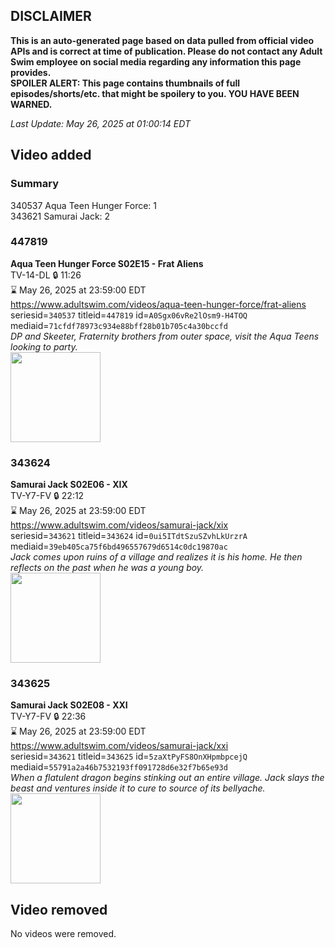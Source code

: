 ## DISCLAIMER
**This is an auto-generated page based on data pulled from official video APIs and is correct at time of publication. Please do not contact any Adult Swim employee on social media regarding any information this page provides.**  
**SPOILER ALERT: This page contains thumbnails of full episodes/shorts/etc. that might be spoilery to you. YOU HAVE BEEN WARNED.**  

_Last Update: May 26, 2025 at 01:00:14 EDT_
## Video added
### Summary
340537 Aqua Teen Hunger Force: 1  
343621 Samurai Jack: 2  
### 447819
**Aqua Teen Hunger Force S02E15 - Frat Aliens**  
TV-14-DL 🔒 11:26  
⌛ May 26, 2025 at 23:59:00 EDT  
https://www.adultswim.com/videos/aqua-teen-hunger-force/frat-aliens  
seriesid=`340537` titleid=`447819` id=`A0Sgx06vRe2lOsm9-H4TOQ` mediaid=`71cfdf78973c934e88bff28b01b705c4a30bccfd`  
_DP and Skeeter, Fraternity brothers from outer space, visit the Aqua Teens looking to party._  
<a href="https://media.cdn.adultswim.com/uploads/20200224/thumbnails/2_202241541464-athf_033_dst_cid-9272726.jpg"><img src="https://media.cdn.adultswim.com/uploads/20200224/thumbnails/2_202241541464-athf_033_dst_cid-9272726.jpg" height="144px" /></a>
### 343624
**Samurai Jack S02E06 - XIX**  
TV-Y7-FV 🔒 22:12  
⌛ May 26, 2025 at 23:59:00 EDT  
https://www.adultswim.com/videos/samurai-jack/xix  
seriesid=`343621` titleid=`343624` id=`0ui5ITdtSzuSZvhLkUrzrA` mediaid=`39eb405ca75f6bd496557679d6514c0dc19870ac`  
_Jack comes upon ruins of a village and realizes it is his home.  He then reflects on the past when he was a young boy._  
<a href="https://media.cdn.adultswim.com/uploads/20200406/thumbnails/2_20461644448-samjack_019.jpg"><img src="https://media.cdn.adultswim.com/uploads/20200406/thumbnails/2_20461644448-samjack_019.jpg" height="144px" /></a>
### 343625
**Samurai Jack S02E08 - XXI**  
TV-Y7-FV 🔒 22:36  
⌛ May 26, 2025 at 23:59:00 EDT  
https://www.adultswim.com/videos/samurai-jack/xxi  
seriesid=`343621` titleid=`343625` id=`5zaXtPyFS8OnXHpmbpcejQ` mediaid=`55791a2a46b7532193ff091728d6e32f7b65e93d`  
_When a flatulent dragon begins stinking out an entire village.  Jack slays the beast and ventures inside it to cure to source of its bellyache._  
<a href="https://media.cdn.adultswim.com/uploads/20200407/thumbnails/2_20471019325-samjack_021.jpg"><img src="https://media.cdn.adultswim.com/uploads/20200407/thumbnails/2_20471019325-samjack_021.jpg" height="144px" /></a>
## Video removed
No videos were removed.  
